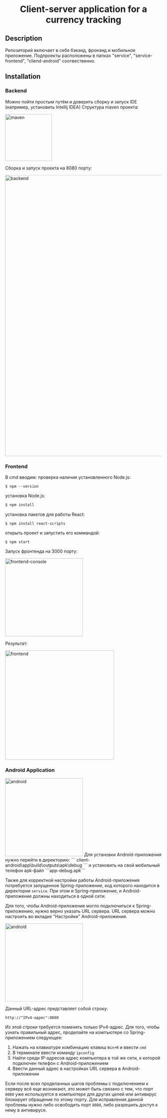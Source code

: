 <h1 align="center">Client-server application for a currency tracking</h1>

## Description

Репозиторий включает в себя бэкэнд, фронэнд и мобильное приложение. Подпроекты расположены в папках "service", "service-frontend", "cliend-android" соотвественно.

## Installation

### Backend
Можно пойти простым путём и доверить сборку и запуск IDE (например, установить Intellij IDEA)
Структура maven проекта:

<img width="150px" alt="maven" src="https://github.com/ShulV/sber-practice/blob/main/readme-images/maven_structure.jpeg">

Сборка и запуск проекта на 8080 порту:

<img width="900px" alt="backend" src="https://github.com/ShulV/sber-practice/blob/main/readme-images/backend_console_execute_project.png">

### Frontend
В cmd вводим:
проверка наличия установленного Node.js:
```
$ npm --version
```
установка Node.js:
```cmd
$ npm install
```
установка пакетов для работы React:
```
$ npm install react-scripts
```
открыть проект и запустить его коммандой:
```
$ npm start
```
Запуск фронтенда на 3000 порту:

<img width="250px" alt="frontend-console" src="https://github.com/ShulV/sber-practice/blob/main/readme-images/frontend_console_execute_project.png">

Результат:

<img width="350px" alt="frontend" src="https://github.com/ShulV/sber-practice/blob/main/readme-images/frontend.png">

### Android Application
<img width="250px" alt="android" src="https://github.com/ShulV/sber-practice/blob/main/readme-images/mobile.jpg">
Для установки Android-приложения нужно перейти в директорию:
```
client-android\app\build\outputs\apk\debug
```
и установить на свой мобильный телефон apk-файл ```app-debug.apk```

Также для корректной настройки работы Android-приложения потребуется запущенное Spring-приложение,
код которого находится в директории ```service```. При этом и Spring-приложение, и Android-приложение должны находиться в одной сети.

Для того, чтобы Android-приложение могло подключиться к Spring-приложению, нужно верно указать URL сервера.
URL сервера можно настроить во вкладке "Настройки" Android-приложения.

<img width="250px" alt="android" src="https://github.com/ShulV/sber-practice/blob/main/readme-images/android.png">

Данный URL-адрес представляет собой строку:
```
http://"IPv4-адрес":8080
```
Из этой строки требуется поменять только IPv4-адрес.
Для того, чтобы узнать правильный адрес, проделайте на компъютере со Spring-приложением следующее:
1. Нажать на клавиатуре комбинацию клавиш ```Win+R``` и ввести ```cmd```
2. В терминале ввести команду ```ipconfig```
3. Найти среди IP-адресов адрес компъютера в той же сети, к которой подключен телефон с Android-приложением
4. Ввести данный адрес в настройках URL сервера в Android-приложении

Если после всех проделанных шагов проблемы с подключением к серверу всё еще возникают, это может быть связано с тем,
что порт ```8080``` уже используется в компъютере для других целей или антивирус блокирует обращение по этому порту.
Для исправления данной проблемы нужно либо освободить порт ```8080```, либо разрешить доступ к нему в антивирусе.
